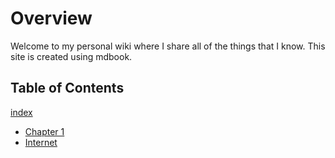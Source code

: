 # Overview

Welcome to my personal wiki where I share all of the things that I know. This site is created using mdbook.

## Table of Contents

[index](./index.md)

- [Chapter 1](./chapter_1.md)
- [Internet](./internet.md)
